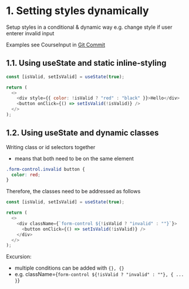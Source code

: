 # 1. Setting styles dynamically

Setup styles in a conditional & dynamic way
e.g. change style if user enterer invalid input

Examples see CourseInput in [Git Commit](https://github.com/johannesstroebele91/React-Library/commit/27f57c0da9b6948a1949a9f7374e51fe10bb3383)

## 1.1. Using useState and static inline-styling

```javascript
const [isValid, setIsValid] = useState(true);

return (
  <>
    <div style={{ color: !isValid ? "red" : "black" }}>Hello</div>
    <button onClick={() => setIsValid(!isValid)} />
  </>
);
```

## 1.2. Using useState and dynamic classes

Writing class or id selectors together

- means that both need to be on the same element

```css
.form-control.invalid button {
  color: red;
}
```

Therefore, the classes need to be addressed as follows

```javascript
const [isValid, setIsValid] = useState(true);

return (
  <>
    <div className={`form-control ${!isValid ? "invalid" : ""}`}>
      <button onClick={() => setIsValid(!isValid)} />
    </div>
  </>
);
```

Excursion:

- multiple conditions can be added with `{}, {}`
- e.g. className={`form-control ${!isValid ? "invalid" : ""}, { ... }`}
